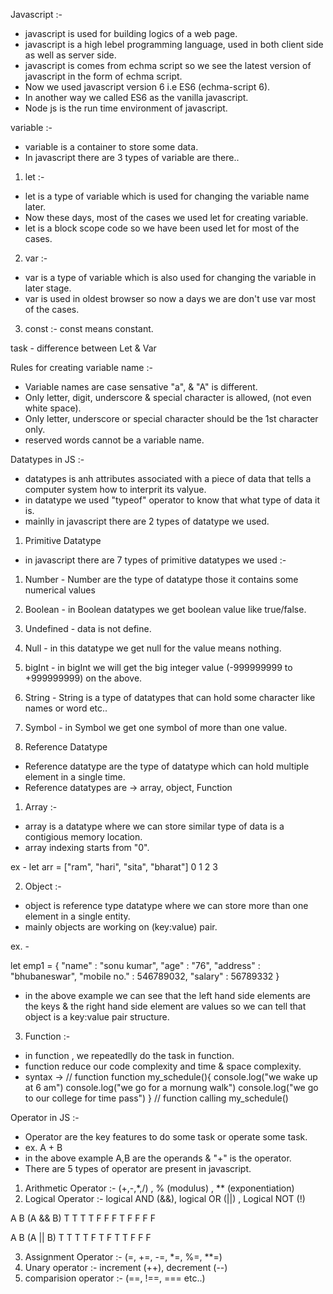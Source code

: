 Javascript :- 

- javascript is used for building logics of a web page.
- javascript is a high lebel programming language, used in both client side as well as server side. 
- javascript is comes from echma script so we see the latest version of javascript in the form of echma script. 
- Now we used javascript version 6 i.e ES6 (echma-script 6).
- In another way we called ES6 as the vanilla javascript. 
- Node js is the run time environment of javascript. 

variable :- 

- variable is a container to store some data. 
- In javascript there are 3 types of variable are there.. 

1. let :- 

- let is a type of variable which is used for changing the variable name later. 
- Now these days, most of the cases we used let for creating variable. 
- let is a block scope code so we have been used let for most of the cases. 

2. var :- 

- var is a type of variable which is also used for changing the variable in later stage. 
- var is used in oldest browser so now a days we are don't use var most of the cases. 

3. const :- const means constant. 

task - difference between Let & Var 

Rules for creating variable name :- 

- Variable names are case sensative "a", & "A" is different.
- Only letter, digit, underscore & special character is allowed, (not even white space).
- Only letter, underscore or special character should be the 1st character only. 
- reserved words cannot be a variable name. 

Datatypes in JS :- 

- datatypes is anh attributes associated with a piece of data that tells a computer system how to interprit its valyue. 
- in datatype we used "typeof" operator to know that what type of data it is. 
- mainlly in javascript there are 2 types of datatype we used. 

1. Primitive Datatype

- in javascript there are 7 types of primitive datatypes we used :- 
1. Number - Number are the type of datatype those it contains some numerical values
2. Boolean - in Boolean datatypes we get boolean value like true/false.
3. Undefined - data is not define.
4. Null - in this datatype we get null for the value means nothing. 
5. bigInt - in bigInt we will get the big integer value (-999999999 to +999999999) on the above.
6. String - String is a type of datatypes that can hold some character like names or word etc..
7. Symbol - in Symbol we get one symbol of more than one value.

2. Reference Datatype

- Reference datatype are the type of datatype which can hold multiple element in a single time. 
- Reference datatypes are -> array, object, Function

1. Array :- 

- array is a datatype where we can store similar type of data is a contigious memory location. 
- array indexing starts from "0".

ex - let arr = ["ram", "hari", "sita", "bharat"]
                  0      1       2        3

2. Object :- 

- object is reference type datatype where we can store more than one element in a single entity. 
- mainly objects are working on (key:value) pair. 

ex. - 

let emp1 = {
    "name" : "sonu kumar",
    "age" : "76",
    "address" : "bhubaneswar",
    "mobile no." : 546789032,
    "salary" : 56789332
}

- in the above example we can see that the left hand side elements are the keys & the right hand side element are values so we can tell that object is a key:value pair structure. 

3. Function :- 

- in function , we repeatedlly do the task in function. 
- function reduce our code complexity and time & space complexity. 
- syntax -> 
// function
function my_schedule(){
    console.log("we wake up at 6 am")
    console.log("we go for a mornung walk")
    console.log("we go to our college for time pass")
}
// function calling
my_schedule() 

Operator in JS :- 

- Operator are the key features to do some task or operate some task. 
- ex. A + B 
- in the above example A,B are the operands & "+" is the operator. 
- There are 5 types of operator are present in javascript. 

1. Arithmetic Operator :- (+,-,*,/) , % (modulus) , ** (exponentiation)
2. Logical Operator :- logical AND (&&), logical OR (||) , Logical NOT (!)

A   B   (A && B)
T   T     T
T   F     F
F   T     F
F   F     F

A   B    (A || B)
T   T     T 
T   F     T 
F   T     T 
F   F     F 

3. Assignment Operator :- (=, +=, -=, *=, %=, **=)
4. Unary operator :- increment (++), decrement (--)
5. comparision operator :- (==, !==, === etc..)


